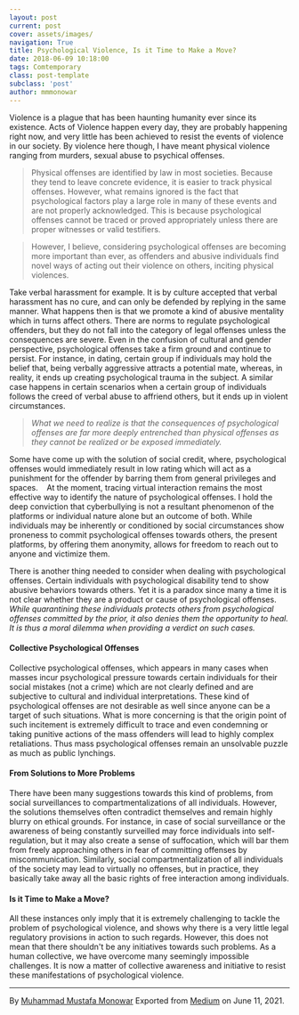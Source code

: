 ```yaml
---
layout: post
current: post
cover: assets/images/
navigation: True
title: Psychological Violence, Is it Time to Make a Move?
date: 2018-06-09 10:18:00
tags: Comtemporary
class: post-template
subclass: 'post'
author: mmmonowar
---
```


Violence is a plague that has been haunting humanity
ever since its existence. Acts of Violence happen every day, they are
probably happening right now, and very little has been achieved to
resist the events of violence in our society. By violence here though, I
have meant physical violence ranging from murders, sexual abuse to
psychical offenses.

> Physical offenses are identified by law in most societies. Because
> they tend to leave concrete evidence, it is easier to track physical
> offenses. However, what remains ignored is the fact that psychological
> factors play a large role in many of these events and are not properly
> acknowledged. This is because psychological offenses cannot be traced
> or proved appropriately unless there are proper witnesses or valid
> testifiers.

> However, I believe, considering psychological offenses are becoming
> more important than ever, as offenders and abusive individuals find
> novel ways of acting out their violence on others, inciting physical
> violences.

Take verbal harassment for example. It is by culture accepted that
verbal harassment has no cure, and can only be defended by replying in
the same manner. What happens then is that we promote a kind of abusive
mentality which in turns affect others. There are norms to regulate
psychological offenders, but they do not fall into the category of legal
offenses unless the consequences are severe. Even in the confusion of
cultural and gender perspective, psychological offenses take a firm
ground and continue to persist. For instance, in dating, certain group
if individuals may hold the belief that, being verbally aggressive
attracts a potential mate, whereas, in reality, it ends up creating
psychological trauma in the subject. A similar case happens in certain
scenarios when a certain group of individuals follows the creed of
verbal abuse to affriend others, but it ends up in violent
circumstances.

> *What we need to realize is that the consequences of psychological
> offenses are far more deeply entrenched than physical offenses as they
> cannot be realized or be exposed immediately.*

Some have come up with the solution of social credit, where,
psychological offenses would immediately result in low rating which will
act as a punishment for the offender by barring them from general
privileges and spaces. 
 
At the moment, tracing virtual interaction remains the most effective
way to identify the nature of psychological offenses. I hold the deep
conviction that cyberbullying is not a resultant phenomenon of the
platforms or individual nature alone but an outcome of both. While
individuals may be inherently or conditioned by social circumstances
show proneness to commit psychological offenses towards others, the
present platforms, by offering them anonymity, allows for freedom to
reach out to anyone and victimize them.

There is another thing needed to consider when dealing with
psychological offenses. Certain individuals with psychological
disability tend to show abusive behaviors towards others. Yet it is a
paradox since many a time it is not clear whether they are a product or
cause of psychological offenses. *While quarantining these individuals
protects others from psychological offenses committed by the prior, it
also denies them the opportunity to heal. It is thus a moral dilemma
when providing a verdict on such cases.*

#### Collective Psychological Offenses 

Collective psychological offenses, which appears in many cases when
masses incur psychological pressure towards certain individuals for
their social mistakes (not a crime) which are not clearly defined and
are subjective to cultural and individual interpretations. These kind of
psychological offenses are not desirable as well since anyone can be a
target of such situations. What is more concerning is that the origin
point of such incitement is extremely difficult to trace and even
condemning or taking punitive actions of the mass offenders will lead to
highly complex retaliations. Thus mass psychological offenses remain an
unsolvable puzzle as much as public lynchings.

#### From Solutions to More Problems 

There have been many suggestions towards this kind of problems, from
social surveillances to compartmentalizations of all individuals.
However, the solutions themselves often contradict themselves and remain
highly blurry on ethical grounds. For instance, in case of social
surveillance or the awareness of being constantly surveilled may force
individuals into self-regulation, but it may also create a sense of
suffocation, which will bar them from freely approaching others in fear
of committing offenses by miscommunication. Similarly, social
compartmentalization of all individuals of the society may lead to
virtually no offenses, but in practice, they basically take away all the
basic rights of free interaction among individuals.

#### Is it Time to Make a Move? 

All these instances only imply that it is extremely challenging to
tackle the problem of psychological violence, and shows why there is a
very little legal regulatory provisions in action to such regards.
However, this does not mean that there shouldn't be any initiatives
towards such problems. As a human collective, we have overcome many
seemingly impossible challenges. It is now a matter of collective
awareness and initiative to resist these manifestations of psychological
violence.

---

By [Muhammad Mustafa Monowar](https://medium.com/@mmmonowar)
Exported from [Medium](https://medium.com) on June 11, 2021.
